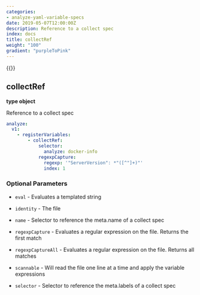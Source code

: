 ```yaml
---
categories:
- analyze-yaml-variable-specs
date: 2019-05-07T12:00:00Z
description: Reference to a collect spec
index: docs
title: collectRef
weight: "100"
gradient: "purpleToPink"
---
```


{{<legacynotice>}}

## collectRef

**type object**

Reference to a collect spec


```yaml
analyze:
  v1:
    - registerVariables:
        - collectRef:
            selector:
              analyze: docker-info
            regexpCapture:
              regexp: '"ServerVersion": *"([^"]+)"'
              index: 1
```


### Optional Parameters


- `eval` - Evaluates a templated string


- `identity` - The file


- `name` - Selector to reference the meta.name of a collect spec


- `regexpCapture` - Evaluates a regular expression on the file. Returns the first match


- `regexpCaptureAll` - Evaluates a regular expression on the file. Returns all matches


- `scannable` - Will read the file one line at a time and apply the variable expressions


- `selector` - Selector to reference the meta.labels of a collect spec

